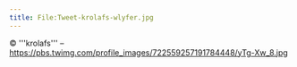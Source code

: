 ```yaml
---
title: File:Tweet-krolafs-wlyfer.jpg
---
```


© '''krolafs''' – https://pbs.twimg.com/profile_images/722559257191784448/yTg-Xw_8.jpg

